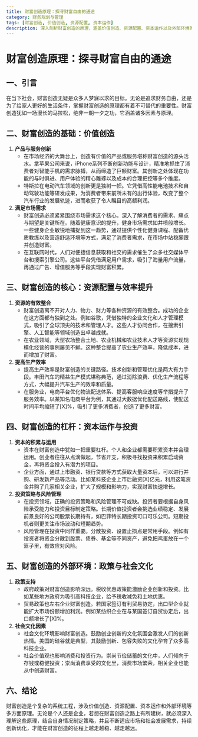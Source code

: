 ```yaml
---
title: 财富创造原理：探寻财富自由的通途
category: 财务规划与管理
tags: [财富创造, 价值创造, 资源配置, 资本运作]
description: 深入剖析财富创造的原理，涵盖价值创造、资源配置、资本运作以及外部环境等多方面因素，为个人和企业探寻财富自由之路提供全面的理论指导。
---
```


# 财富创造原理：探寻财富自由的通途

## 一、引言
在当下社会，财富创造无疑是众多人梦寐以求的目标。无论是追求财务自由，还是为了给家人更好的生活条件，掌握财富创造的原理都有着不可替代的重要性。财富创造犹如一场漫长的马拉松，绝非一朝一夕之功，它涵盖诸多因素与原理。

## 二、财富创造的基础：价值创造
1. **产品与服务创新**
   - 在市场经济的大舞台上，创造有价值的产品或服务堪称财富创造的源头活水。拿苹果公司来说，iPhone系列不断创新功能与设计，精准地抓住了消费者对智能手机的需求脉搏，从而缔造了巨额财富。其创新之处体现在功能的与时俱进、用户体验的精心雕琢以及成本的合理把控等多个维度。
   - 特斯拉在电动汽车领域的创新更是独树一帜。它凭借高性能电池技术和自动驾驶功能等研发成果，为消费者带来前所未有的出行体验，改变了整个汽车行业的发展轨迹，进而收获了令人瞩目的高额利润。
2. **满足市场需求**
   - 财富创造必须紧紧围绕市场需求这个核心。深入了解消费者的需求、痛点与期望是关键所在。随着健康意识的提升，健身市场需求如井喷般增长。一些健身企业敏锐地捕捉到这一趋势，通过提供个性化健身课程、配备优质教练以及营造舒适环境等方式，满足了消费者需求，在市场中站稳脚跟并创造财富。
   - 在互联网时代，人们对便捷信息获取和社交的需求催生了众多社交媒体平台和搜索引擎公司。这些平台凭借满足用户需求，吸引了海量用户流量，再通过广告、增值服务等手段实现财富积累。

## 三、财富创造的核心：资源配置与效率提升
1. **资源的有效整合**
   - 财富创造离不开对人力、物力、财力等各种资源的有效整合。成功的企业在这方面都有独到之处。例如谷歌，凭借独特的企业文化和人才管理模式，吸引了全球顶尖的技术和管理人才。这些人才协同合作，在搜索引擎、人工智能等领域创造出卓越成就。
   - 在农业领域，大型农场整合土地、农业机械和农业技术人才等资源实现规模化经营的事例屡见不鲜。这种整合提高了农业生产效率，降低成本，进而增加了财富。
2. **提高生产效率**
   - 提高生产效率是财富创造的关键路径。技术创新和管理优化是两大有力手段。丰田汽车的精益生产模式堪称典范，通过消除浪费、优化生产流程等方式，大幅提升汽车生产的效率和质量。
   - 在服务业，电商平台优化物流配送体系、提高客服响应速度等举措提升了服务效率。以某知名电商平台为例，其通过大数据优化配送路线，使配送时间平均缩短了[X]%，吸引了更多消费者，创造了更多财富。

## 四、财富创造的杠杆：资本运作与投资
1. **资本的积累与运用**
   - 资本在财富创造中犹如一把重要杠杆。个人和企业都需要积累资本并合理运用。创业者往往从点滴做起，节省开支，积极寻找投资来积累启动资金，再将资金投入有潜力的项目。
   - 企业方面，通过上市融资、银行贷款等方式获取大量资本后，可以进行并购、研发新产品等活动。比如某科技企业上市后融资[X]亿元，利用这笔资金并购了几家相关企业，扩大了规模和影响力，实现财富快速增长。
2. **投资策略与风险管理**
   - 在投资领域，正确的投资策略和风险管理不可或缺。投资者要根据自身风险承受能力和投资目标制定策略。长期价值投资者会挑选业绩稳定、发展前景良好的公司股票长期持有，如巴菲特长期投资可口可乐公司。短期投机者则更关注市场波动和短期趋势。
   - 风险管理在投资中同样重要。分散投资、设置止损点是常用手段。例如有投资者将资金分散到股票、债券、基金等不同资产，避免把鸡蛋放在一个篮子里，有效应对风险。

## 五、财富创造的外部环境：政策与社会文化
1. **政策支持**
   - 政府政策对财富创造影响深远。税收优惠政策能激励企业创新和投资。比如某些地方政府为吸引高科技企业，给予税收减免和土地优惠。
   - 贸易政策也左右企业财富创造。若国家签订有利贸易协定，出口型企业就能扩大市场份额增加利润。例如某纺织企业在与某国签订自贸协定后，出口额增长了[X]%。
2. **社会文化因素**
   - 社会文化环境影响财富创造。鼓励创业创新的文化氛围会激发人们的创新热情。美国的硅谷就是典型，其鼓励创新、包容失败的文化孕育了众多高科技企业。
   - 社会价值观也影响消费和投资行为。崇尚节俭储蓄的文化中，人们倾向于存钱或稳健投资；崇尚消费享受的文化里，消费市场繁荣，相关企业也能从中创造财富。

## 六、结论
财富创造是个复杂的系统工程，涉及价值创造、资源配置、资本运作和外部环境等多方面原理。无论是个人还是企业，若想在财富创造之路上有所建树，就必须深入理解这些原理，结合自身情况制定策略，并且不断适应市场和社会发展需求，持续创新优化，才能在财富创造的征程上越走越稳、越走越远。